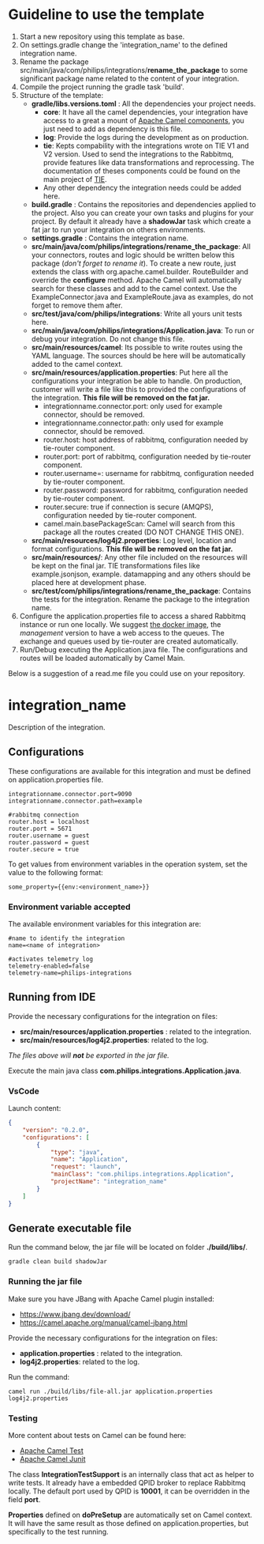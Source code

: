 # Guideline to use the template

1. Start a new repository using this template as base.
2. On settings.gradle change the 'integration_name' to the defined integration name.
3. Rename the package src/main/java/com/philips/integrations/**rename_the_package** to some significant package name related to the content of your integration.
4. Compile the project running the gradle task 'build'.
5. Structure of the template:
    - **gradle/libs.versions.toml** : All the dependencies your project needs.
        - **core**: It have all the camel dependencies, your integration have access to a great a mount of [Apache Camel components](https://https://camel.apache.org/components/4.4.x/), you just need to add as dependency is this file.
        - **log**: Provide the logs during the development as on production.
        - **tie**: Kepts compability with the integrations wrote on TIE V1 and V2 version. Used to send the integrations to the Rabbitmq, provide features  like data transformations and reprocessing. The documentation of theses components could be found on the main project of [TIE]([https://](https://github.com/philips-internal/tie-components/)).
        - Any other dependency the integration needs could be added here.
    - **build.gradle** : Contains the repositories and dependencies applied to the  project. Also you can create your own tasks and plugins for your project. By default it already have a **shadowJar** task which create a fat jar to run your integration on others environments.
    - **settings.gradle** : Contains the integration name.
    - **src/main/java/com/philips/integrations/rename_the_package**: All your   connectors, routes and logic should be written below this package (*don't forget  to rename it*). 
      To create a new route, just extends the class with org.apache.camel.builder.  RouteBuilder and override the **configure** method. Apache Camel will     automatically search for these classes and add to the camel context.
      Use the ExampleConnector.java and ExampleRoute.java as examples, do not forget to remove them after.
    - **src/test/java/com/philips/integrations**: Write all yours unit tests here.
    - **src/main/java/com/philips/integrations/Application.java**: To run or debug your integration. Do not change this file.
    - **src/main/resources/camel**: Its possible to write routes using the YAML language. The sources should be here will be automatically added to the camel context.
    - **src/main/resources/application.properties**: Put here all the configurations your integration be able to handle. On production, customer will write a file like this to provided the configurations of the integration. **This file will be removed on the fat jar.**
        - integrationname.connector.port: only used for example connector, should be removed.
        - integrationname.connector.path: only used for example connector, should be removed.
        - router.host: host address of rabbitmq, configuration needed by tie-router component.
        - router.port: port of rabbitmq, configuration needed by tie-router component.
        - router.username=: username for rabbitmq, configuration needed by tie-router component.
        - router.password: password for rabbitmq, configuration needed by tie-router component.
        - router.secure: true if connection is secure (AMQPS), configuration needed by tie-router component.
        - camel.main.basePackageScan: Camel will search from this package all the routes created (DO NOT CHANGE THIS ONE).
    - **src/main/resources/log4j2.properties**: Log level, location and format configurations. **This file will be removed on the fat jar.**
    - **src/main/resources/**: Any other file included on the resources will be kept on the final jar. TIE transformations files like example.jsonjson, example. datamapping and any others should be placed here at development phase.
    - **src/test/com/philips/integrations/rename_the_package**: Contains the tests for the integration. Rename the package to the integration name.
6. Configure the application.properties file to access a shared Rabbitmq instance or run one locally. We suggest [the docker image](https://hub.docker.com/_/rabbitmq), the *management* version to have a web access to the queues. The exchange and queues used by tie-router are created automatically.
7. Run/Debug executing the Application.java file. The configurations and routes will be loaded automatically by Camel Main.
   
Below is a suggestion of a read.me file you could use on your repository.

# integration_name

Description of the integration.

## Configurations

These configurations are available for this integration and must be defined on application.properties file.

```text
integrationname.connector.port=9090
integrationname.connector.path=example

#rabbitmq connection
router.host = localhost   
router.port = 5671
router.username = guest
router.password = guest
router.secure = true
```

To get values from environment variables in the operation system, set the value to the following format:

```text
some_property={{env:<environment_name>}}
```

### Environment variable accepted

The available environment variables for this integration are:

```text
#name to identify the integration
name=<name of integration>

#activates telemetry log
telemetry-enabled=false
telemetry-name=philips-integrations
```

## Running from IDE

Provide the necessary configurations for the integration on files:

- **src/main/resources/application.properties** : related to the integration.
- **src/main/resources/log4j2.properties**: related to the log.

*The files above will **not** be exported in the jar file.*

Execute the main java class **com.philips.integrations.Application.java**.

### VsCode

Launch content:

```json
{
    "version": "0.2.0",
    "configurations": [        
        {
            "type": "java",
            "name": "Application",
            "request": "launch",
            "mainClass": "com.philips.integrations.Application",
            "projectName": "integration_name"
        }
    ]
}
```

## Generate executable file

Run the command below, the jar file will be located on folder **./build/libs/**.

```shell
gradle clean build shadowJar
```

### Running the jar file

Make sure you have JBang with Apache Camel plugin installed:

- <https://www.jbang.dev/download/>
- <https://camel.apache.org/manual/camel-jbang.html>

Provide the necessary configurations for the integration on files:

- **application.properties** : related to the integration.
- **log4j2.properties**: related to the log.

Run the command:

```shell
camel run ./build/libs/file-all.jar application.properties log4j2.properties
```

### Testing

More content about tests on Camel can be found here:  
- [Apache Camel Test](https://camel.apache.org/manual/testing.html)
- [Apache Camel Junit](https://camel.apache.org/components/4.4.x/others/test-junit5.html)

The class **IntegrationTestSupport** is an internally class that act as helper to write tests. It already have a embedded QPID broker to replace Rabbitmq locally. The default port used by QPID is **10001**, it can be overridden in the field **port**.

**Properties** defined on **doPreSetup** are automatically set on Camel context. It will have the same result as those defined on application.properties, but specifically to the test running.